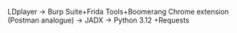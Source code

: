 
LDplayer -> Burp Suite+Frida Tools+Boomerang Chrome extension (Postman analogue) -> JADX -> Python 3.12 +Requests

